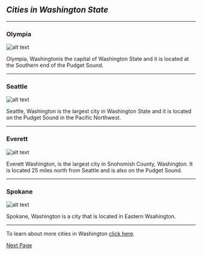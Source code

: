 ## _Cities in Washington State_

---

### Olympia

![alt text](https://d3mqmy22owj503.cloudfront.net/05/500005/images/poi/capitol-tour/40-poi-image-1.jpg)

Olympia, Washingtonis the capital of Washington State and it is located at the Southern end of the Pudget Sound.

---

### Seattle

![alt text](https://3gz8cg829c.execute-api.us-west-2.amazonaws.com/prod/image-renderer/16x9/full/1015/center/80/fefda022-e330-43de-b8ad-a6e328ed9f42-large16x9_seattle_skyline_challenge_184.jpg)

Seattle, Washington is the largest city in Washington State and it is located on the Pudget Sound in the Pacific Northwest.

---

### Everett

![alt text](https://live.staticflickr.com/1097/5126202885_5c589e9dba_b.jpg)

Everett Washington, is the largest city in Snohomish County, Washington. It is located 25 miles north from Seattle and is also on the Pudget Sound. 

---

### Spokane

![alt text](https://a57.foxnews.com/static.foxbusiness.com/foxbusiness.com/content/uploads/2019/10/0/0/Spokane-Washington.jpg?ve=1&tl=1)

Spokane, Washington is a city that is located in Eastern Wsahington. 

---

To learn about more cities in Washington [click here](https://ballotpedia.org/Cities_in_Washington).

[Next Page]() 



